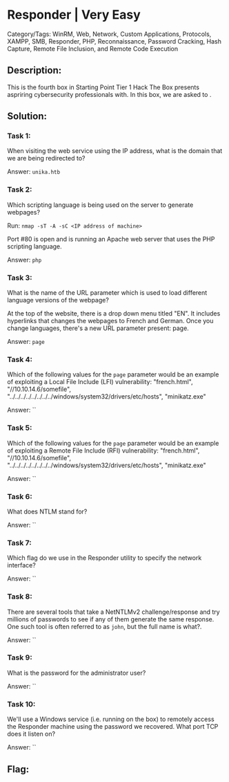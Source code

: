 # Responder | Very Easy
Category/Tags: WinRM, Web, Network, Custom Applications, Protocols, XAMPP, SMB, Responder, PHP, Reconnaissance, Password Cracking, Hash Capture, Remote File Inclusion, and Remote Code Execution

## Description:
This is the fourth box in Starting Point Tier 1 Hack The Box presents aspriring cybersecurity professionals with. In this box, we are asked to .

## Solution:
### **Task 1**:
When visiting the web service using the IP address, what is the domain that we are being redirected to?

Answer: `unika.htb`

### **Task 2**:
Which scripting language is being used on the server to generate webpages?

Run: `nmap -sT -A -sC <IP address of machine>`

Port #80 is open and is running an Apache web server that uses the PHP scripting language.

Answer: `php`

### **Task 3**:
What is the name of the URL parameter which is used to load different language versions of the webpage?

At the top of the website, there is a drop down menu titled "EN". It includes hyperlinks that changes the webpages to French and German. Once you change languages, there's a new URL parameter present: page.

Answer: `page`

### **Task 4**:
Which of the following values for the `page` parameter would be an example of exploiting a Local File Include (LFI) vulnerability: "french.html", "//10.10.14.6/somefile", "../../../../../../../../windows/system32/drivers/etc/hosts", "minikatz.exe"

Answer: ``

### **Task 5**:
Which of the following values for the `page` parameter would be an example of exploiting a Remote File Include (RFI) vulnerability: "french.html", "//10.10.14.6/somefile", "../../../../../../../../windows/system32/drivers/etc/hosts", "minikatz.exe"

Answer: ``

### **Task 6**:
What does NTLM stand for?

Answer: ``

### **Task 7**:
Which flag do we use in the Responder utility to specify the network interface?

Answer: ``

### **Task 8**:
There are several tools that take a NetNTLMv2 challenge/response and try millions of passwords to see if any of them generate the same response. One such tool is often referred to as `john`, but the full name is what?.

Answer: ``

### **Task 9**:
What is the password for the administrator user?

Answer: ``

### **Task 10**:
We'll use a Windows service (i.e. running on the box) to remotely access the Responder machine using the password we recovered. What port TCP does it listen on?

Answer: ``

## **Flag**:

